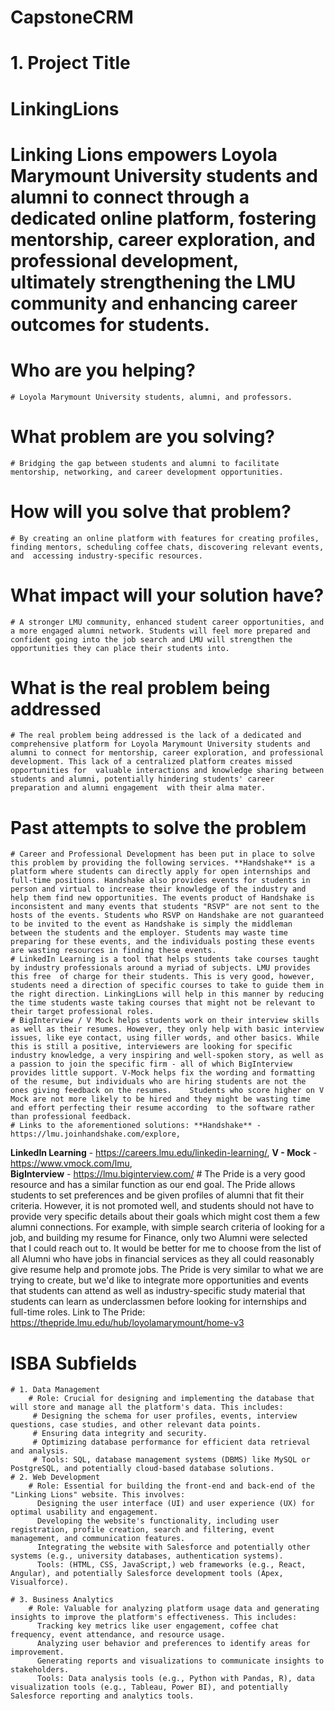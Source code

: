 # CapstoneCRM

# **1. Project Title**

# **LinkingLions**

# Linking Lions empowers Loyola Marymount University students and alumni to connect through a dedicated online platform, fostering mentorship, career exploration, and professional development, ultimately strengthening the LMU community and enhancing career outcomes for students.

# **Who are you helping?** 
	# Loyola Marymount University students, alumni, and professors.
# **What problem are you solving?** 
	# Bridging the gap between students and alumni to facilitate mentorship, networking, and career development opportunities.
# **How will you solve that problem?**
	# By creating an online platform with features for creating profiles, finding mentors, scheduling coffee chats, discovering relevant events, and  accessing industry-specific resources.
# **What impact will your solution have?**
	# A stronger LMU community, enhanced student career opportunities, and a more engaged alumni network. Students will feel more prepared and  confident going into the job search and LMU will strengthen the opportunities they can place their students into.

# **What is the real problem being addressed**
	# The real problem being addressed is the lack of a dedicated and comprehensive platform for Loyola Marymount University students and alumni to connect for mentorship, career exploration, and professional development. This lack of a centralized platform creates missed opportunities for  valuable interactions and knowledge sharing between students and alumni, potentially hindering students' career preparation and alumni engagement  with their alma mater. 
# **Past attempts to solve the problem** 
	# Career and Professional Development has been put in place to solve this problem by providing the following services. **Handshake** is a platform where students can directly apply for open internships and full-time positions. Handshake also provides events for students in person and virtual to increase their knowledge of the industry and help them find new opportunities. The events product of Handshake is inconsistent and many events that students "RSVP" are not sent to the hosts of the events. Students who RSVP on Handshake are not guaranteed to be invited to the event as Handshake is simply the middleman between the students and the employer. Students may waste time preparing for these events, and the individuals posting these events are wasting resources in finding these events. 
	# LinkedIn Learning is a tool that helps students take courses taught by industry professionals around a myriad of subjects. LMU provides this free  of charge for their students. This is very good, however, students need a direction of specific courses to take to guide them in the right direction. LinkingLions will help in this manner by reducing the time students waste taking courses that might not be relevant to their target professional roles. 
	# BigInterview / V Mock helps students work on their interview skills as well as their resumes. However, they only help with basic interview issues, like eye contact, using filler words, and other basics. While this is still a positive, interviewers are looking for specific industry knowledge, a very inspiring and well-spoken story, as well as a passion to join the specific firm - all of which BigInterview provides little support. V-Mock helps fix the wording and formatting of the resume, but individuals who are hiring students are not the ones giving feedback on the resumes. 	  Students who score higher on V Mock are not more likely to be hired and they might be wasting time and effort perfecting their resume according  to the software rather than professional feedback.   
	# Links to the aforementioned solutions: **Handshake** - https://lmu.joinhandshake.com/explore, 
 **LinkedIn Learning** - https://careers.lmu.edu/linkedin-learning/, 
 **V - Mock** - https://www.vmock.com/lmu,   
 **BigInterview** - https://lmu.biginterview.com/
	# The Pride is a very good resource and has a similar function as our end goal. The Pride allows students to set preferences and be given  profiles of alumni that fit their criteria. However, it is not promoted well, and students should not have to provide very specific details about  their goals which might cost them a few alumni connections. For example, with simple search criteria of looking for a job, and building my resume  for Finance, only two Alumni were selected that I could reach out to. It would be better for me to choose from the list of all Alumni who have  jobs in financial services as they all could reasonably give resume help and promote jobs. The Pride is very similar to what we are trying to  create, but we'd like to integrate more opportunities and events that students can attend as well as industry-specific study material that  students can learn as underclassmen before looking for internships and full-time roles.
   Link to The Pride: https://thepride.lmu.edu/hub/loyolamarymount/home-v3

# **ISBA Subfields**
	# 1. Data Management 
		# Role: Crucial for designing and implementing the database that will store and manage all the platform's data. This includes: 
		 # Designing the schema for user profiles, events, interview questions, case studies, and other relevant data points.
		 # Ensuring data integrity and security.
		 # Optimizing database performance for efficient data retrieval and analysis.
		 # Tools: SQL, database management systems (DBMS) like MySQL or PostgreSQL, and potentially cloud-based database solutions.
	# 2. Web Development
		# Role: Essential for building the front-end and back-end of the "Linking Lions" website. This involves:
		  Designing the user interface (UI) and user experience (UX) for optimal usability and engagement.
		  Developing the website's functionality, including user registration, profile creation, search and filtering, event management, and communication features.
		  Integrating the website with Salesforce and potentially other systems (e.g., university databases, authentication systems).
		  Tools: (HTML, CSS, JavaScript,) web frameworks (e.g., React, Angular), and potentially Salesforce development tools (Apex, Visualforce).

	# 3. Business Analytics
		# Role: Valuable for analyzing platform usage data and generating insights to improve the platform's effectiveness. This includes:
		  Tracking key metrics like user engagement, coffee chat frequency, event attendance, and resource usage.
		  Analyzing user behavior and preferences to identify areas for improvement.
		  Generating reports and visualizations to communicate insights to stakeholders.
		  Tools: Data analysis tools (e.g., Python with Pandas, R), data visualization tools (e.g., Tableau, Power BI), and potentially Salesforce reporting and analytics tools.

